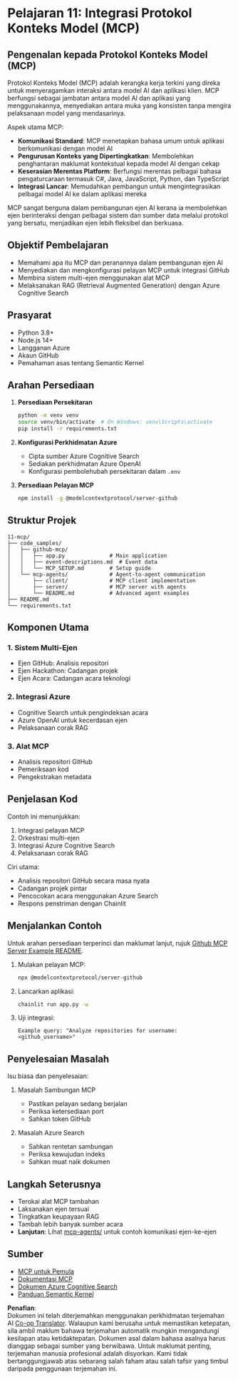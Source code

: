 <!--
CO_OP_TRANSLATOR_METADATA:
{
  "original_hash": "e255edb8423b34b4bba20263ef38f208",
  "translation_date": "2025-08-21T12:35:05+00:00",
  "source_file": "11-mcp/README.md",
  "language_code": "ms"
}
-->
# Pelajaran 11: Integrasi Protokol Konteks Model (MCP)

## Pengenalan kepada Protokol Konteks Model (MCP)

Protokol Konteks Model (MCP) adalah kerangka kerja terkini yang direka untuk menyeragamkan interaksi antara model AI dan aplikasi klien. MCP berfungsi sebagai jambatan antara model AI dan aplikasi yang menggunakannya, menyediakan antara muka yang konsisten tanpa mengira pelaksanaan model yang mendasarinya.

Aspek utama MCP:

- **Komunikasi Standard**: MCP menetapkan bahasa umum untuk aplikasi berkomunikasi dengan model AI
- **Pengurusan Konteks yang Dipertingkatkan**: Membolehkan penghantaran maklumat kontekstual kepada model AI dengan cekap
- **Keserasian Merentas Platform**: Berfungsi merentas pelbagai bahasa pengaturcaraan termasuk C#, Java, JavaScript, Python, dan TypeScript
- **Integrasi Lancar**: Memudahkan pembangun untuk mengintegrasikan pelbagai model AI ke dalam aplikasi mereka

MCP sangat berguna dalam pembangunan ejen AI kerana ia membolehkan ejen berinteraksi dengan pelbagai sistem dan sumber data melalui protokol yang bersatu, menjadikan ejen lebih fleksibel dan berkuasa.

## Objektif Pembelajaran
- Memahami apa itu MCP dan peranannya dalam pembangunan ejen AI
- Menyediakan dan mengkonfigurasi pelayan MCP untuk integrasi GitHub
- Membina sistem multi-ejen menggunakan alat MCP
- Melaksanakan RAG (Retrieval Augmented Generation) dengan Azure Cognitive Search

## Prasyarat
- Python 3.8+
- Node.js 14+
- Langganan Azure
- Akaun GitHub
- Pemahaman asas tentang Semantic Kernel

## Arahan Persediaan

1. **Persediaan Persekitaran**
   ```bash
   python -m venv venv
   source venv/bin/activate  # On Windows: venv\Scripts\activate
   pip install -r requirements.txt
   ```

2. **Konfigurasi Perkhidmatan Azure**
   - Cipta sumber Azure Cognitive Search
   - Sediakan perkhidmatan Azure OpenAI
   - Konfigurasi pembolehubah persekitaran dalam `.env`

3. **Persediaan Pelayan MCP**
   ```bash
   npm install -g @modelcontextprotocol/server-github
   ```

## Struktur Projek

```
11-mcp/
├── code_samples/
│   ├── github-mcp/
│   │   ├── app.py              # Main application
│   │   ├── event-descriptions.md  # Event data
│   │   └── MCP_SETUP.md        # Setup guide
│   └── mcp-agents/             # Agent-to-agent communication
│       ├── client/             # MCP client implementation
│       ├── server/             # MCP server with agents
│       └── README.md           # Advanced agent examples
├── README.md
└── requirements.txt
```

## Komponen Utama

### 1. Sistem Multi-Ejen
- Ejen GitHub: Analisis repositori
- Ejen Hackathon: Cadangan projek
- Ejen Acara: Cadangan acara teknologi

### 2. Integrasi Azure
- Cognitive Search untuk pengindeksan acara
- Azure OpenAI untuk kecerdasan ejen
- Pelaksanaan corak RAG

### 3. Alat MCP
- Analisis repositori GitHub
- Pemeriksaan kod
- Pengekstrakan metadata

## Penjelasan Kod

Contoh ini menunjukkan:
1. Integrasi pelayan MCP
2. Orkestrasi multi-ejen
3. Integrasi Azure Cognitive Search
4. Pelaksanaan corak RAG

Ciri utama:
- Analisis repositori GitHub secara masa nyata
- Cadangan projek pintar
- Pencocokan acara menggunakan Azure Search
- Respons penstriman dengan Chainlit

## Menjalankan Contoh

Untuk arahan persediaan terperinci dan maklumat lanjut, rujuk [Github MCP Server Example README](./code_samples/github-mcp/README.md).

1. Mulakan pelayan MCP:
   ```bash
   npx @modelcontextprotocol/server-github
   ```

2. Lancarkan aplikasi:
   ```bash
   chainlit run app.py -w
   ```

3. Uji integrasi:
   ```
   Example query: "Analyze repositories for username: <github_username>"
   ```

## Penyelesaian Masalah

Isu biasa dan penyelesaian:
1. Masalah Sambungan MCP
   - Pastikan pelayan sedang berjalan
   - Periksa ketersediaan port
   - Sahkan token GitHub

2. Masalah Azure Search
   - Sahkan rentetan sambungan
   - Periksa kewujudan indeks
   - Sahkan muat naik dokumen

## Langkah Seterusnya
- Terokai alat MCP tambahan
- Laksanakan ejen tersuai
- Tingkatkan keupayaan RAG
- Tambah lebih banyak sumber acara
- **Lanjutan**: Lihat [mcp-agents/](../../../11-mcp/code_samples/mcp-agents) untuk contoh komunikasi ejen-ke-ejen

## Sumber
- [MCP untuk Pemula](https://aka.ms/mcp-for-beginners)  
- [Dokumentasi MCP](https://github.com/microsoft/semantic-kernel/tree/main/python/semantic-kernel/semantic_kernel/connectors/mcp)
- [Dokumen Azure Cognitive Search](https://learn.microsoft.com/azure/search/)
- [Panduan Semantic Kernel](https://learn.microsoft.com/semantic-kernel/)

**Penafian**:  
Dokumen ini telah diterjemahkan menggunakan perkhidmatan terjemahan AI [Co-op Translator](https://github.com/Azure/co-op-translator). Walaupun kami berusaha untuk memastikan ketepatan, sila ambil maklum bahawa terjemahan automatik mungkin mengandungi kesilapan atau ketidaktepatan. Dokumen asal dalam bahasa asalnya harus dianggap sebagai sumber yang berwibawa. Untuk maklumat penting, terjemahan manusia profesional adalah disyorkan. Kami tidak bertanggungjawab atas sebarang salah faham atau salah tafsir yang timbul daripada penggunaan terjemahan ini.